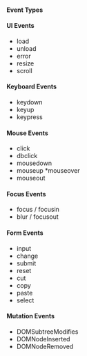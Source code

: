 #### Event Types

#### UI Events

- load
- unload
- error
- resize
- scroll

#### Keyboard Events

- keydown
- keyup
- keypress

#### Mouse Events

- click
- dbclick
- mousedown
- mouseup
  \*mouseover
- mouseout

#### Focus Events

- focus / focusin
- blur / focusout

#### Form Events

- input
- change
- submit
- reset
- cut
- copy
- paste
- select

#### Mutation Events

- DOMSubtreeModifies
- DOMNodeInserted
- DOMNodeRemoved
